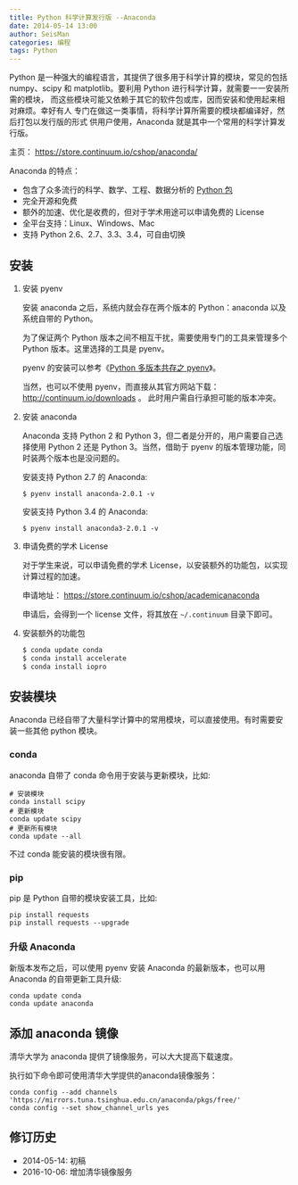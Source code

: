 ```yaml
---
title: Python 科学计算发行版 --Anaconda
date: 2014-05-14 13:00
author: SeisMan
categories: 编程
tags: Python
---
```


Python 是一种强大的编程语言，其提供了很多用于科学计算的模块，常见的包括
numpy、scipy 和 matplotlib。要利用 Python 进行科学计算，就需要一一安装所需的模块，
而这些模块可能又依赖于其它的软件包或库，因而安装和使用起来相对麻烦。幸好有人
专门在做这一类事情，将科学计算所需要的模块都编译好，然后打包以发行版的形式
供用户使用，Anaconda 就是其中一个常用的科学计算发行版。

主页： <https://store.continuum.io/cshop/anaconda/>

<!--more-->

Anaconda 的特点：

-   包含了众多流行的科学、数学、工程、数据分析的 [Python 包](http://docs.continuum.io/anaconda/pkgs.html)
-   完全开源和免费
-   额外的加速、优化是收费的，但对于学术用途可以申请免费的 License
-   全平台支持：Linux、Windows、Mac
-   支持 Python 2.6、2.7、3.3、3.4，可自由切换

## 安装

1.  安装 pyenv

    安装 anaconda 之后，系统内就会存在两个版本的 Python：anaconda 以及系统自带的 Python。

    为了保证两个 Python 版本之间不相互干扰，需要使用专门的工具来管理多个 Python 版本。这里选择的工具是 pyenv。

    pyenv 的安装可以参考《[Python 多版本共存之 pyenv](/python-pyenv.html)》。

    当然，也可以不使用 pyenv，而直接从其官方网站下载： <http://continuum.io/downloads> 。
    此时用户需自行承担可能的版本冲突。

2.  安装 anaconda

    Anaconda 支持 Python 2 和 Python 3，但二者是分开的，用户需要自己选择使用
    Python 2 还是 Python 3。当然，借助于 pyenv 的版本管理功能，同时装两个版本也是没问题的。

    安装支持 Python 2.7 的 Anaconda:

        $ pyenv install anaconda-2.0.1 -v

    安装支持 Python 3.4 的 Anaconda:

        $ pyenv install anaconda3-2.0.1 -v

3.  申请免费的学术 License

    对于学生来说，可以申请免费的学术 License，以安装额外的功能包，以实现计算过程的加速。

    申请地址： <https://store.continuum.io/cshop/academicanaconda>

    申请后，会得到一个 license 文件，将其放在 `~/.continuum` 目录下即可。

4.  安装额外的功能包

    ``` bash
    $ conda update conda
    $ conda install accelerate
    $ conda install iopro
    ```

## 安装模块

Anaconda 已经自带了大量科学计算中的常用模块，可以直接使用。有时需要安装一些其他 python 模块。

### conda

anaconda 自带了 conda 命令用于安装与更新模块，比如:

    # 安装模块
    conda install scipy
    # 更新模块
    conda update scipy
    # 更新所有模块
    conda update --all

不过 conda 能安装的模块很有限。

### pip

pip 是 Python 自带的模块安装工具，比如:

    pip install requests
    pip install requests --upgrade

### 升级 Anaconda

新版本发布之后，可以使用 pyenv 安装 Anaconda 的最新版本，也可以用 Anaconda 的自带更新工具升级:

    conda update conda
    conda update anaconda

## 添加 anaconda 镜像

清华大学为 anaconda 提供了镜像服务，可以大大提高下载速度。

执行如下命令即可使用清华大学提供的anaconda镜像服务：

```
conda config --add channels 'https://mirrors.tuna.tsinghua.edu.cn/anaconda/pkgs/free/'
conda config --set show_channel_urls yes
```

## 修订历史

- 2014-05-14: 初稿
- 2016-10-06: 增加清华镜像服务


